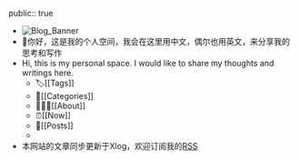 public:: true

- ![Blog_Banner](https://wallpaperaccess.com/full/1146672.jpg)
- 👋你好，这是我的个人空间，我会在这里用中文，偶尔也用英文，来分享我的思考和写作
- Hi, this is my personal space. I would like to share my thoughts and writings here.
	- 🏷️[[Tags]]
	- 📝[[Categories]]
	- 👨🏻‍🎨[[About]]
	- ⏰️[[Now]]
	- 📃[[Posts]]
	-
- 本网站的文章同步更新于Xlog，欢迎订阅我的[RSS](https://xlog.muziyancheng.com/feed)